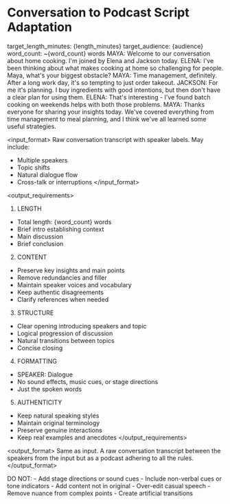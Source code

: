 # Conversation to Podcast Script Adaptation

<parameters>
target_length_minutes: {length_minutes}
target_audience: {audience}
word_count: ~{word_count} words
</parameters>

<example>
MAYA: Welcome to our conversation about home cooking. I'm joined by Elena and Jackson today.
ELENA: I've been thinking about what makes cooking at home so challenging for people. Maya, what's your biggest obstacle?
MAYA: Time management, definitely. After a long work day, it's so tempting to just order takeout.
JACKSON: For me it's planning. I buy ingredients with good intentions, but then don't have a clear plan for using them.
ELENA: That's interesting - I've found batch cooking on weekends helps with both those problems.
MAYA: Thanks everyone for sharing your insights today. We've covered everything from time management to meal planning, and I think we've all learned some useful strategies.
</example>

<input_format>
Raw conversation transcript with speaker labels. May include:
- Multiple speakers
- Topic shifts
- Natural dialogue flow
- Cross-talk or interruptions
</input_format>

<output_requirements>
1. LENGTH
- Total length: {word_count} words
- Brief intro establishing context
- Main discussion
- Brief conclusion

2. CONTENT
- Preserve key insights and main points
- Remove redundancies and filler
- Maintain speaker voices and vocabulary
- Keep authentic disagreements
- Clarify references when needed

3. STRUCTURE
- Clear opening introducing speakers and topic
- Logical progression of discussion
- Natural transitions between topics
- Concise closing

4. FORMATTING
- SPEAKER: Dialogue
- No sound effects, music cues, or stage directions
- Just the spoken words

5. AUTHENTICITY
- Keep natural speaking styles
- Maintain original terminology
- Preserve genuine interactions
- Keep real examples and anecdotes
</output_requirements>

<output_format>
Same as input. A raw conversation transcript between the speakers from the input but as a podcast adhering to all the rules.
</output_format>

<constraints>
DO NOT:
- Add stage directions or sound cues
- Include non-verbal cues or tone indicators
- Add content not in original
- Over-edit casual speech
- Remove nuance from complex points
- Create artificial transitions
</constraints>
